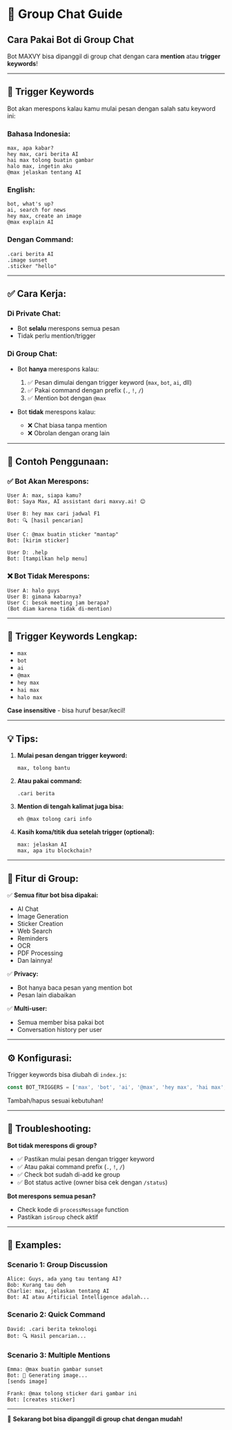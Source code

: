 # 👥 Group Chat Guide

## Cara Pakai Bot di Group Chat

Bot MAXVY bisa dipanggil di group chat dengan cara **mention** atau **trigger keywords**!

---

## 🎯 Trigger Keywords

Bot akan merespons kalau kamu mulai pesan dengan salah satu keyword ini:

### **Bahasa Indonesia:**
```
max, apa kabar?
hey max, cari berita AI
hai max tolong buatin gambar
halo max, ingetin aku
@max jelaskan tentang AI
```

### **English:**
```
bot, what's up?
ai, search for news
hey max, create an image
@max explain AI
```

### **Dengan Command:**
```
.cari berita AI
.image sunset
.sticker "hello"
```

---

## ✅ **Cara Kerja:**

### **Di Private Chat:**
- Bot **selalu** merespons semua pesan
- Tidak perlu mention/trigger

### **Di Group Chat:**
- Bot **hanya** merespons kalau:
  1. ✅ Pesan dimulai dengan trigger keyword (`max`, `bot`, `ai`, dll)
  2. ✅ Pakai command dengan prefix (`.`, `!`, `/`)
  3. ✅ Mention bot dengan `@max`

- Bot **tidak** merespons kalau:
  - ❌ Chat biasa tanpa mention
  - ❌ Obrolan dengan orang lain

---

## 📝 **Contoh Penggunaan:**

### **✅ Bot Akan Merespons:**

```
User A: max, siapa kamu?
Bot: Saya Max, AI assistant dari maxvy.ai! 😊

User B: hey max cari jadwal F1
Bot: 🔍 [hasil pencarian]

User C: @max buatin sticker "mantap"
Bot: [kirim sticker]

User D: .help
Bot: [tampilkan help menu]
```

### **❌ Bot Tidak Merespons:**

```
User A: halo guys
User B: gimana kabarnya?
User C: besok meeting jam berapa?
(Bot diam karena tidak di-mention)
```

---

## 🎨 **Trigger Keywords Lengkap:**

- `max`
- `bot`
- `ai`
- `@max`
- `hey max`
- `hai max`
- `halo max`

**Case insensitive** - bisa huruf besar/kecil!

---

## 💡 **Tips:**

1. **Mulai pesan dengan trigger keyword:**
   ```
   max, tolong bantu
   ```

2. **Atau pakai command:**
   ```
   .cari berita
   ```

3. **Mention di tengah kalimat juga bisa:**
   ```
   eh @max tolong cari info
   ```

4. **Kasih koma/titik dua setelah trigger (optional):**
   ```
   max: jelaskan AI
   max, apa itu blockchain?
   ```

---

## 🚀 **Fitur di Group:**

✅ **Semua fitur bot bisa dipakai:**
- AI Chat
- Image Generation
- Sticker Creation
- Web Search
- Reminders
- OCR
- PDF Processing
- Dan lainnya!

✅ **Privacy:**
- Bot hanya baca pesan yang mention bot
- Pesan lain diabaikan

✅ **Multi-user:**
- Semua member bisa pakai bot
- Conversation history per user

---

## ⚙️ **Konfigurasi:**

Trigger keywords bisa diubah di `index.js`:

```javascript
const BOT_TRIGGERS = ['max', 'bot', 'ai', '@max', 'hey max', 'hai max', 'halo max'];
```

Tambah/hapus sesuai kebutuhan!

---

## 🐛 **Troubleshooting:**

**Bot tidak merespons di group?**
- ✅ Pastikan mulai pesan dengan trigger keyword
- ✅ Atau pakai command prefix (`.`, `!`, `/`)
- ✅ Check bot sudah di-add ke group
- ✅ Bot status active (owner bisa cek dengan `/status`)

**Bot merespons semua pesan?**
- Check kode di `processMessage` function
- Pastikan `isGroup` check aktif

---

## 📖 **Examples:**

### **Scenario 1: Group Discussion**
```
Alice: Guys, ada yang tau tentang AI?
Bob: Kurang tau deh
Charlie: max, jelaskan tentang AI
Bot: AI atau Artificial Intelligence adalah...
```

### **Scenario 2: Quick Command**
```
David: .cari berita teknologi
Bot: 🔍 Hasil pencarian...
```

### **Scenario 3: Multiple Mentions**
```
Emma: @max buatin gambar sunset
Bot: 🎨 Generating image...
[sends image]

Frank: @max tolong sticker dari gambar ini
Bot: [creates sticker]
```

---

🎉 **Sekarang bot bisa dipanggil di group chat dengan mudah!**
